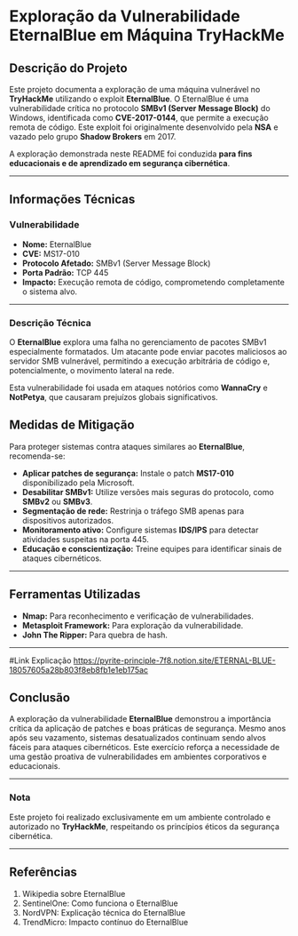 # Exploração da Vulnerabilidade EternalBlue em Máquina TryHackMe

## Descrição do Projeto
Este projeto documenta a exploração de uma máquina vulnerável no **TryHackMe** utilizando o exploit **EternalBlue**. O EternalBlue é uma vulnerabilidade crítica no protocolo **SMBv1 (Server Message Block)** do Windows, identificada como **CVE-2017-0144**, que permite a execução remota de código. Este exploit foi originalmente desenvolvido pela **NSA** e vazado pelo grupo **Shadow Brokers** em 2017. 

A exploração demonstrada neste README foi conduzida **para fins educacionais e de aprendizado em segurança cibernética**.

---

## Informações Técnicas

### Vulnerabilidade
- **Nome:** EternalBlue  
- **CVE:** MS17-010  
- **Protocolo Afetado:** SMBv1 (Server Message Block)  
- **Porta Padrão:** TCP 445  
- **Impacto:** Execução remota de código, comprometendo completamente o sistema alvo.  

---

### Descrição Técnica
O **EternalBlue** explora uma falha no gerenciamento de pacotes SMBv1 especialmente formatados. Um atacante pode enviar pacotes maliciosos ao servidor SMB vulnerável, permitindo a execução arbitrária de código e, potencialmente, o movimento lateral na rede.

Esta vulnerabilidade foi usada em ataques notórios como **WannaCry** e **NotPetya**, que causaram prejuízos globais significativos.

## Medidas de Mitigação

Para proteger sistemas contra ataques similares ao **EternalBlue**, recomenda-se:

- **Aplicar patches de segurança:** Instale o patch **MS17-010** disponibilizado pela Microsoft.  
- **Desabilitar SMBv1:** Utilize versões mais seguras do protocolo, como **SMBv2** ou **SMBv3**.  
- **Segmentação de rede:** Restrinja o tráfego SMB apenas para dispositivos autorizados.  
- **Monitoramento ativo:** Configure sistemas **IDS/IPS** para detectar atividades suspeitas na porta 445.  
- **Educação e conscientização:** Treine equipes para identificar sinais de ataques cibernéticos.  

---

## Ferramentas Utilizadas

- **Nmap:** Para reconhecimento e verificação de vulnerabilidades.  
- **Metasploit Framework:** Para exploração da vulnerabilidade.  
- **John The Ripper:** Para quebra de hash.  

---
#Link Explicação
https://pyrite-principle-7f8.notion.site/ETERNAL-BLUE-18057605a28b803f8eb8fb1e1eb175ac

## Conclusão

A exploração da vulnerabilidade **EternalBlue** demonstrou a importância crítica da aplicação de patches e boas práticas de segurança. Mesmo anos após seu vazamento, sistemas desatualizados continuam sendo alvos fáceis para ataques cibernéticos. Este exercício reforça a necessidade de uma gestão proativa de vulnerabilidades em ambientes corporativos e educacionais.

---

### Nota
Este projeto foi realizado exclusivamente em um ambiente controlado e autorizado no **TryHackMe**, respeitando os princípios éticos da segurança cibernética.

---

## Referências
1. Wikipedia sobre EternalBlue  
2. SentinelOne: Como funciona o EternalBlue  
3. NordVPN: Explicação técnica do EternalBlue  
4. TrendMicro: Impacto contínuo do EternalBlue
